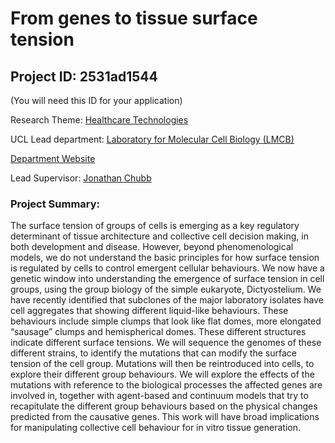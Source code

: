 # From genes to tissue surface tension

## Project ID: **2531ad1544**
(You will need this ID for your application)

Research Theme: [Healthcare Technologies](../themes/healthcare-technologies.md)

UCL Lead department: [Laboratory for Molecular Cell Biology (LMCB)](../departments/laboratory-for-molecular-cell-biology.md)

[Department Website](https://www.ucl.ac.uk/lmcb)

Lead Supervisor: [Jonathan Chubb](https://profiles.ucl.ac.uk/34701)

### Project Summary:

The surface tension of groups of cells is emerging as a key regulatory determinant of tissue architecture and collective cell decision making, in both development and disease.  However, beyond phenomenological models, we do not understand the basic principles for how surface tension is regulated by cells to control emergent cellular behaviours.  We now have a genetic window into understanding the emergence of surface tension in cell groups, using the group biology of the simple eukaryote, Dictyostelium.  We have recently identified that subclones of the major laboratory isolates have cell aggregates that showing different liquid-like behaviours.  These behaviours include simple clumps that look like flat domes, more elongated “sausage” clumps and hemispherical domes.  These different structures indicate different surface tensions.  We will sequence the genomes of these different strains, to identify the mutations that can modify the surface tension of the cell group.  Mutations will then be reintroduced into cells, to explore their different group behaviours.  We will explore the effects of the mutations with reference to the biological processes the affected genes are involved in, together with agent-based and continuum models that try to recapitulate the different group behaviours based on the physical changes predicted from the causative genes.  This work will have broad implications for manipulating collective cell behaviour for in vitro tissue generation.
